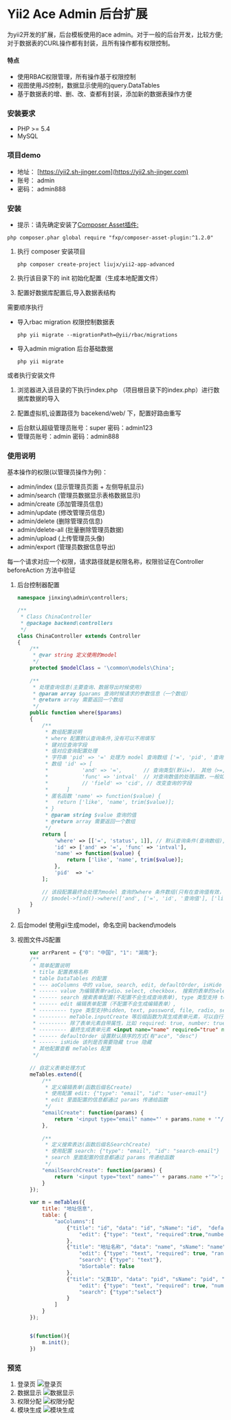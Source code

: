 Yii2 Ace Admin 后台扩展
=======================

为yii2开发的扩展，后台模板使用的ace admin。对于一般的后台开发，比较方便; 对于数据表的CURL操作都有封装，且所有操作都有权限控制。

#### 特点
* 使用RBAC权限管理，所有操作基于权限控制
* 视图使用JS控制，数据显示使用的jquery.DataTables
* 基于数据表的增、删、改、查都有封装，添加新的数据表操作方便
### 安装要求
* PHP >= 5.4
* MySQL
### 项目demo
* 地址： [https://yii2.sh-jinger.com](https://yii2.sh-jinger.com)
* 账号： admin
* 密码： admin888
### 安装

* 提示：请先确定安装了[Composer Asset插件:](https://github.com/fxpio/composer-asset-plugin)
```
php composer.phar global require "fxp/composer-asset-plugin:^1.2.0"
```

1. 执行 composer 安装项目
        
    ```
    php composer create-project liujx/yii2-app-advanced
    ```

2. 执行该目录下的 init 初始化配置（生成本地配置文件）

3. 配置好数据库配置后,导入数据表结构

需要顺序执行
* 导入rbac migration 权限控制数据表
    ```
    php yii migrate --migrationPath=@yii/rbac/migrations
    ``` 
* 导入admin migration 后台基础数据
    ```
    php yii migrate 
    ```

或者执行安装文件

1. 浏览器进入该目录的下执行index.php （项目根目录下的index.php）进行数据库数据的导入

2. 配置虚拟机,设置路径为 bacekend/web/ 下，配置好路由重写 

* 后台默认超级管理员账号：super 密码：admin123
* 管理员账号：admin 密码：admin888
### 使用说明

基本操作的权限(以管理员操作为例)：

* admin/index       (显示管理员页面 + 左侧导航显示)
* admin/search      (管理员数据显示表格数据显示)
* admin/create      (添加管理员信息)
* admin/update      (修改管理员信息)
* admin/delete      (删除管理员信息)
* admin/delete-all  (批量删除管理员数据)
* admin/upload      (上传管理员头像)
* admin/export      (管理员数据信息导出)

每一个请求对应一个权限，请求路径就是权限名称，权限验证在Controller beforeAction 方法中验证

1. 后台控制器配置
    ```php
    namespace jinxing\admin\controllers;
    
    /**
     * Class ChinaController
     * @package backend\controllers
     */
    class ChinaController extends Controller 
    {
        /**
         * @var string 定义使用的model
         */
        protected $modelClass = '\common\models\China';
            
        /**
         * 处理查询信息(主要查询、数据导出时候使用)
         * @param array $params 查询时候请求的参数信息（一个数组）
         * @return array 需要返回一个数组
         */
        public function where($params)
        {
            /**
             * 数组配置说明
             * where 配置默认查询条件,没有可以不用填写
             * 键对应查询字段
             * 值对应查询配置处理
             * 字符串 'pid' => '=' 处理为 model 查询数组 ['=', 'pid', '查询数值']
             * 数组 'id' => [
             *           'and' => '=',       // 查询类型(默认=)， 其他（>=, 'like', '<=', ...）
             *           'func' => 'intval'  // 对查询数值的处理函数，一般如果是时间查询转时间戳比较好用
             *           // 'field' => 'cid', // 改变查询的字段
             *      ]
             * 匿名函数 'name' => function($value) {
             *   return ['like', 'name', trim($value)];
             * }
             * @param string $value 查询的值
             * @return array 需要返回一个数组
             */
            return [
                'where' => [['=', 'status', 1]], // 默认查询条件(查询数组),没有不用填写
                'id' => ['and' => '=', 'func' => 'intval'],
                'name' => function($value) {
                    return ['like', 'name', trim($value)];
                },
                'pid'  => '='
            ];
            
            // 该段配置最终会处理为model 查询的where 条件数组(只有在查询值有效，不为空的情况下，对应字段的查询才会加上)
            // $model->find()->where(['and', ['=', 'id', '查询值'], ['like', 'name', '查询值'], ['=', 'pid', '查询值']])
        }
    }
    ```
2. 后台model
    使用gii生成model，命名空间 backend\models

3. 视图文件JS配置
    ```js
        var arrParent = {"0": "中国", "1": "湖南"};
        /**
         * 简单配置说明
         * title 配置表格名称
         * table DataTables 的配置 
         * --- aoColumns 中的 value, search, edit, defaultOrder, isHide 是 meTables 的配置
         * ------ value 为编辑表单radio、select, checkbox， 搜索的表单的select 提供数据源,格式为一个对象 {"值": "显示信息"}
         * ------ search 搜索表单配置(不配置不会生成查询表单), type 类型支持 text, select 其他可以自行扩展
         * ------ edit 编辑表单配置（不配置不会生成编辑表单）, 
         * --------- type 类型支持hidden, text, password, file, radio, select, checkbox, textarea 等等 
         * --------- meTable.inputCreate 等后缀函数为其生成表单元素，可以自行扩展
         * --------- 除了表单元素自带属性，比如 required: true, number: true 等为 jquery.validate.js 的验证配置
         * --------- 最终生成表单元素 <input name="name" required="true" number="true" />
         * ------ defaultOrder 设置默认排序的方式(有"ace", "desc")
         * ------ isHide 该列是否需要隐藏 true 隐藏
         * 其他配置查看 meTables 配置
         */
        
        // 自定义表单处理方式
        meTables.extend({
            /**
             * 定义编辑表单(函数后缀名Create)
             * 使用配置 edit: {"type": "email", "id": "user-email"}
             * edit 里面配置的信息都通过 params 传递给函数
             */
            "emailCreate": function(params) {
                return '<input type="email" name="' + params.name + '"/>';
            },
            
            /**
             * 定义搜索表达(函数后缀名SearchCreate)
             * 使用配置 search: {"type": "email", "id": "search-email"}
             * search 里面配置的信息都通过 params 传递给函数
             */
            "emailSearchCreate": function(params) {
                return '<input type="text" name="' + params.name +'">';
            }
        });
        
        var m = meTables({
            title: "地址信息",
            table: {
                "aoColumns":[
                    {"title": "id", "data": "id", "sName": "id",  "defaultOrder": "desc",
                        "edit": {"type": "text", "required":true,"number":true}
                    },
                    {"title": "地址名称", "data": "name", "sName": "name",
                        "edit": {"type": "text", "required": true, "rangelength":"[2, 40]"},
                        "search": {"type": "text"},
                        "bSortable": false
                    },
                    {"title": "父类ID", "data": "pid", "sName": "pid", "value": arrParent,
                        "edit": {"type": "text", "required": true, "number": true},
                        "search": {"type":"select"}
                    }
                ]
            }
        });
    
    
        $(function(){
            m.init();
        })
    ```

### 预览
1. 登录页
![登录页](./dosc/images/desc1.png)
2. 数据显示
![数据显示](./dosc/images/desc2.png)
3. 权限分配
![权限分配](./dosc/images/desc3.png)
4. 模块生成
![模块生成](./dosc/images/desc4.png)